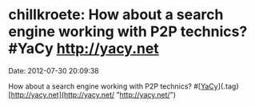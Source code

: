 chillkroete: How about a search engine working with P2P technics? \#YaCy http://yacy.net
========================================================================================

Date: 2012-07-30 20:09:38

How about a search engine working with P2P technics?
\#[[YaCy](http://identi.ca/tag/yacy)]{.tag}
[http://yacy.net](http://yacy.net/ "http://yacy.net/")
